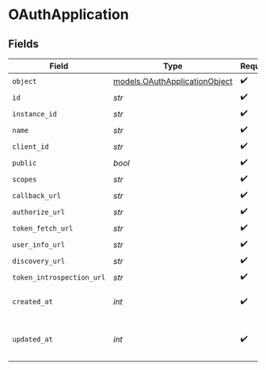 # OAuthApplication


## Fields

| Field                                                                | Type                                                                 | Required                                                             | Description                                                          | Example                                                              |
| -------------------------------------------------------------------- | -------------------------------------------------------------------- | -------------------------------------------------------------------- | -------------------------------------------------------------------- | -------------------------------------------------------------------- |
| `object`                                                             | [models.OAuthApplicationObject](../models/oauthapplicationobject.md) | :heavy_check_mark:                                                   | N/A                                                                  | oauth_application                                                    |
| `id`                                                                 | *str*                                                                | :heavy_check_mark:                                                   | N/A                                                                  | oauth_app_1234                                                       |
| `instance_id`                                                        | *str*                                                                | :heavy_check_mark:                                                   | N/A                                                                  | instance_5678                                                        |
| `name`                                                               | *str*                                                                | :heavy_check_mark:                                                   | N/A                                                                  | Example OAuth App                                                    |
| `client_id`                                                          | *str*                                                                | :heavy_check_mark:                                                   | N/A                                                                  | client_12345                                                         |
| `public`                                                             | *bool*                                                               | :heavy_check_mark:                                                   | N/A                                                                  | false                                                                |
| `scopes`                                                             | *str*                                                                | :heavy_check_mark:                                                   | N/A                                                                  | profile email                                                        |
| `callback_url`                                                       | *str*                                                                | :heavy_check_mark:                                                   | N/A                                                                  | https://example.com/oauth/callback                                   |
| `authorize_url`                                                      | *str*                                                                | :heavy_check_mark:                                                   | N/A                                                                  | https://example.com/authorize                                        |
| `token_fetch_url`                                                    | *str*                                                                | :heavy_check_mark:                                                   | N/A                                                                  | https://example.com/oauth/token                                      |
| `user_info_url`                                                      | *str*                                                                | :heavy_check_mark:                                                   | N/A                                                                  | https://example.com/userinfo                                         |
| `discovery_url`                                                      | *str*                                                                | :heavy_check_mark:                                                   | N/A                                                                  |                                                                      |
| `token_introspection_url`                                            | *str*                                                                | :heavy_check_mark:                                                   | N/A                                                                  |                                                                      |
| `created_at`                                                         | *int*                                                                | :heavy_check_mark:                                                   | Unix timestamp of creation.<br/>                                     | 1609459200                                                           |
| `updated_at`                                                         | *int*                                                                | :heavy_check_mark:                                                   | Unix timestamp of last update.<br/>                                  | 1612137600                                                           |